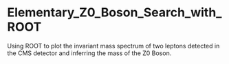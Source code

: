 # Elementary_Z0_Boson_Search_with_ROOT
Using ROOT to plot the invariant mass spectrum of two leptons detected in the CMS detector and inferring the mass of the Z0 Boson.

